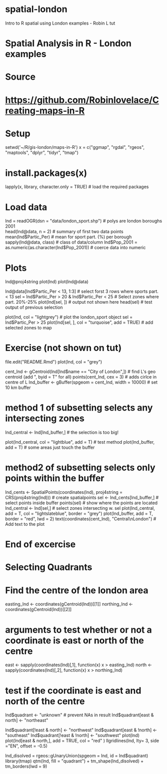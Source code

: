 # spatial-london
Intro to R spatial using London examples - Robin L tut

# Spatial Analysis in R - London examples

# Source
# https://github.com/Robinlovelace/Creating-maps-in-R

# Setup
setwd('~/R/gis-london/maps-in-R')
x = c("ggmap", "rgdal", "rgeos", "maptools", "dplyr", "tidyr", "tmap")
# install.packages(x)
lapply(x, library, character.only = TRUE)                   # load the required packages

# Load data
lnd = readOGR(dsn = "data/london_sport.shp")                # polys are london boroughs 2001\
head(lnd@data, n = 2)                                       # summary of first two data points 
mean(lnd$Partic_Per)                                        # mean for sport part. (%) per borough
sapply(lnd@data, class)                                     # class of data/column
lnd$Pop_2001 = as.numeric(as.character(lnd$Pop_2001))       # coerce data into numeric

# Plots
lnd@proj4string
plot(lnd)
plot(lnd@data)

lnd@data[lnd$Partic_Per < 13, 1:3]                           # select forst 3 rows where sports part. < 13
sel = lnd$Partic_Per > 20 & lnd$Partic_Per < 25              # Select zones where part. 20%-25%
plot(lnd[sel, ])                                             # output not shown here
head(sel)                                                    # test output of previous selection

plot(lnd, col = "lightgrey")                                 # plot the london_sport object
sel = lnd$Partic_Per > 25
plot(lnd[sel, ], col = "turquoise", add = TRUE)              # add selected zones to map

# Exercise (not shown on tut)
file.edit("README.Rmd")
plot(lnd, col = "grey")

cent_lnd <- gCentroid(lnd[lnd$name == "City of London",])       # find L's geo centroid (add ", byid = T" for all)
points(cent_lnd, cex = 3)                                       # adds cirlce in centre of L
lnd_buffer <- gBuffer(spgeom = cent_lnd, width = 10000)         # set 10 km buffer

# method 1 of subsetting selects any intersecting zones
lnd_central <- lnd[lnd_buffer,]                                 # the selection is too big!

plot(lnd_central, col = "lightblue", add = T)                   # test method
plot(lnd_buffer, add = T)                                       # some areas just touch the buffer

# method2 of subsetting selects only points within the buffer
lnd_cents <- SpatialPoints(coordinates(lnd),
                           proj4string = CRS(proj4string(lnd))) # create spatialpoints
sel <- lnd_cents[lnd_buffer,]                                   # select points inside buffer
points(sel)                                                     # show where the points are located
lnd_central <- lnd[sel,]                                        # select zones intersecting w. sel
plot(lnd_central, add = T, col = "lightslateblue", 
     border = "grey")
plot(lnd_buffer, add = T, border = "red", lwd = 2)
text(coordinates(cent_lnd), "Central\nLondon")                  # Add text to the plot
# End of excercise

# Selecting Quadrants
# Find the centre of the london area
easting_lnd <- coordinates(gCentroid(lnd))[[1]]
northing_lnd <- coordinates(gCentroid(lnd))[[2]]

# arguments to test whether or not a coordinate is east or north of the centre
east <- sapply(coordinates(lnd)[,1], function(x) x > easting_lnd)
north <- sapply(coordinates(lnd)[,2], function(x) x > northing_lnd)

# test if the coordinate is east and north of the centre
lnd$quadrant <- "unknown"                                       # prevent NAs in result
lnd$quadrant[east & north] <- "northeast"

lnd$quadrant[!east & north] <- "northwest"
lnd$quadrant[east & !north] <- "southeast"
lnd$quadrant[!east & !north] <- "southwest"
plot(lnd)
plot(lnd[east & north,], add = TRUE, col = "red" )
llgridlines(lnd, lty= 3, side ="EN", offset = -0.5)

lnd_disolved = rgeos::gUnaryUnion(spgeom = lnd, id = lnd$quadrant)
library(tmap)
qtm(lnd, fill = "quadrant") +
  tm_shape(lnd_disolved) +
  tm_borders(lwd = 9)
